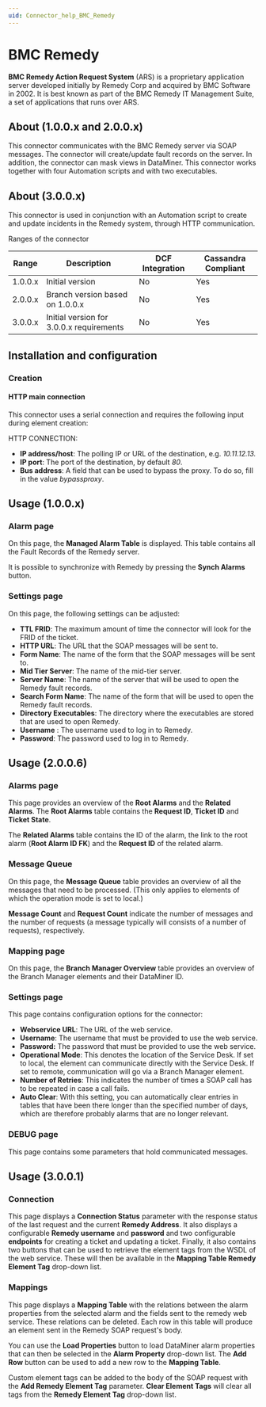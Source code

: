 ```yaml
---
uid: Connector_help_BMC_Remedy
---
```


# BMC Remedy

**BMC Remedy Action Request System** (ARS) is a proprietary application server developed initially by Remedy Corp and acquired by BMC Software in 2002. It is best known as part of the BMC Remedy IT Management Suite, a set of applications that runs over ARS.

## About (1.0.0.x and 2.0.0.x)

This connector communicates with the BMC Remedy server via SOAP messages. The connector will create/update fault records on the server. In addition, the connector can mask views in DataMiner. This connector works together with four Automation scripts and with two executables.

## About (3.0.0.x)

This connector is used in conjunction with an Automation script to create and update incidents in the Remedy system, through HTTP communication.

Ranges of the connector

| **Range** | **Description**                          | **DCF Integration** | **Cassandra Compliant** |
|------------------|------------------------------------------|---------------------|-------------------------|
| 1.0.0.x          | Initial version                          | No                  | Yes                     |
| 2.0.0.x          | Branch version based on 1.0.0.x          | No                  | Yes                     |
| 3.0.0.x          | Initial version for 3.0.0.x requirements | No                  | Yes                     |

## Installation and configuration

### Creation

#### HTTP main connection

This connector uses a serial connection and requires the following input during element creation:

HTTP CONNECTION:

- **IP address/host**: The polling IP or URL of the destination, e.g. *10.11.12.13.*
- **IP port**: The port of the destination, by default *80*.
- **Bus address**: A field that can be used to bypass the proxy. To do so, fill in the value *bypassproxy*.

## Usage (1.0.0.x)

### Alarm page

On this page, the **Managed Alarm Table** is displayed. This table contains all the Fault Records of the Remedy server.

It is possible to synchronize with Remedy by pressing the **Synch Alarms** button.

### Settings page

On this page, the following settings can be adjusted:

- **TTL FRID**: The maximum amount of time the connector will look for the FRID of the ticket.
- **HTTP URL**: The URL that the SOAP messages will be sent to.
- **Form Name**: The name of the form that the SOAP messages will be sent to.
- **Mid Tier Server**: The name of the mid-tier server.
- **Server Name**: The name of the server that will be used to open the Remedy fault records.
- **Search Form Name**: The name of the form that will be used to open the Remedy fault records.
- **Directory Executables**: The directory where the executables are stored that are used to open Remedy.
- **Username** : The username used to log in to Remedy.
- **Password**: The password used to log in to Remedy.

## Usage (2.0.0.6)

### Alarms page

This page provides an overview of the **Root Alarms** and the **Related Alarms**. The **Root Alarms** table contains the **Request ID**, **Ticket ID** and **Ticket State**.

The **Related Alarms** table contains the ID of the alarm, the link to the root alarm (**Root Alarm ID FK**) and the **Request ID** of the related alarm.

### Message Queue

On this page, the **Message Queue** table provides an overview of all the messages that need to be processed. (This only applies to elements of which the operation mode is set to local.)

**Message Count** and **Request Count** indicate the number of messages and the number of requests (a message typically will consists of a number of requests), respectively.

### Mapping page

On this page, the **Branch Manager Overview** table provides an overview of the Branch Manager elements and their DataMiner ID.

### Settings page

This page contains configuration options for the connector:

- **Webservice URL**: The URL of the web service.
- **Username**: The username that must be provided to use the web service.
- **Password:** The password that must be provided to use the web service.
- **Operational Mode**: This denotes the location of the Service Desk. If set to local, the element can communicate directly with the Service Desk. If set to remote, communication will go via a Branch Manager element.
- **Number of Retries**: This indicates the number of times a SOAP call has to be repeated in case a call fails.
- **Auto Clear**: With this setting, you can automatically clear entries in tables that have been there longer than the specified number of days, which are therefore probably alarms that are no longer relevant.

### DEBUG page

This page contains some parameters that hold communicated messages.

## Usage (3.0.0.1)

### Connection

This page displays a **Connection Status** parameter with the response status of the last request and the current **Remedy Address**. It also displays a configurable **Remedy username** and **password** and two configurable **endpoints** for creating a ticket and updating a ticket. Finally, it also contains two buttons that can be used to retrieve the element tags from the WSDL of the web service. These will then be available in the **Mapping Table Remedy Element Tag** drop-down list.

### Mappings

This page displays a **Mapping Table** with the relations between the alarm properties from the selected alarm and the fields sent to the remedy web service. These relations can be deleted. Each row in this table will produce an element sent in the Remedy SOAP request's body.

You can use the **Load Properties** button to load DataMiner alarm properties that can then be selected in the **Alarm Property** drop-down list. The **Add Row** button can be used to add a new row to the **Mapping Table**.

Custom element tags can be added to the body of the SOAP request with the **Add Remedy Element Tag** parameter. **Clear Element Tags** will clear all tags from the **Remedy Element Tag** drop-down list.
